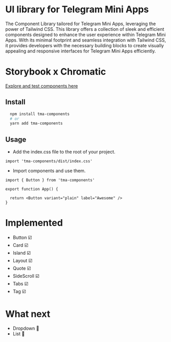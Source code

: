 # UI library for Telegram Mini Apps

The Component Library tailored for Telegram Mini Apps, leveraging the power of Tailwind CSS. This library offers a collection of sleek and efficient components designed to enhance the user experience within Telegram Mini Apps. With its minimal footprint and seamless integration with Tailwind CSS, it provides developers with the necessary building blocks to create visually appealing and responsive interfaces for Telegram Mini Apps efficiently.

# Storybook x Chromatic
[Explore and test components here](https://660c465b427aa10ec07b3b1e-dezlszhltr.chromatic.com/?path=/docs/example-mobile--docs)

## Install
```bash
  npm install tma-components
  # or
  yarn add tma-components
```

## Usage
- Add the index.css file to the root of your project.
```tsx
import 'tma-components/dist/index.css'
```

- Import components and use them.
```tsx
import { Button } from 'tma-components'

export function App() {
  
  return <Button variant="plain" label="Awesome" />
}
```

# Implemented
- Button ☑️
- Card ☑️
- Island ☑️
- Layout ☑️
- Quote ☑️
- SideScroll ☑️
- Tabs ☑️
- Tag ☑️
# What next
- Dropdown 🚧
- List 🚧

